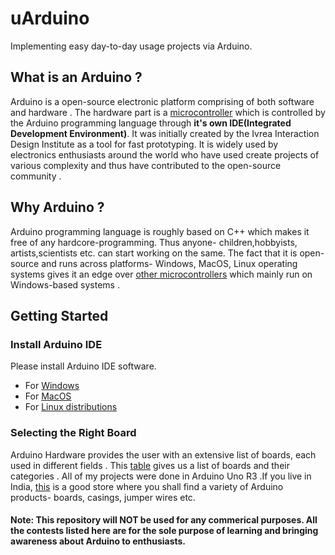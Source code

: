 # uArduino
Implementing easy day-to-day usage projects via Arduino.

## What is an Arduino ?
Arduino is a open-source electronic platform comprising of both software and hardware . The hardware part is  a [microcontroller](https://www.engineersgarage.com/microcontroller) which is controlled by the Arduino programming language through **it's own IDE(Integrated Development Environment)**. It was initially created by the Ivrea Interaction Design Institute as a tool for fast prototyping. It is widely used by electronics enthusiasts around the world who have used create projects of various complexity and thus have contributed to the open-source community .

## Why Arduino ?
Arduino programming language is roughly based on C++ which makes it free of any hardcore-programming. Thus anyone- children,hobbyists, artists,scientists etc. can start working on the same. The fact that it is open-source and runs across platforms- Windows, MacOS, Linux operating systems gives it an edge over [other microcontrollers](https://en.wikipedia.org/wiki/Intel_MCS-51) which mainly run on Windows-based systems .

## Getting Started
### Install Arduino IDE
Please install Arduino IDE software.
* For [Windows](https://www.arduino.cc/en/Guide/Windows)
* For [MacOS](https://www.arduino.cc/en/Guide/MacOSX)
* For [Linux distributions](https://www.arduino.cc/en/Guide/Linux)

### Selecting the Right Board
Arduino Hardware provides the user with an extensive list of boards, each used in different fields .
This [table](Products) gives us a list of boards and their categories .
All of my projects were done in Arduino Uno R3 .If you live in India, [this](https://robu.in/) is a good store where you shall find a variety of Arduino products- boards, casings, jumper wires etc.

#### Note: This repository will NOT be used for any commerical purposes. All the contests listed here are for the sole purpose of learning and bringing awareness about Arduino to enthusiasts.  

